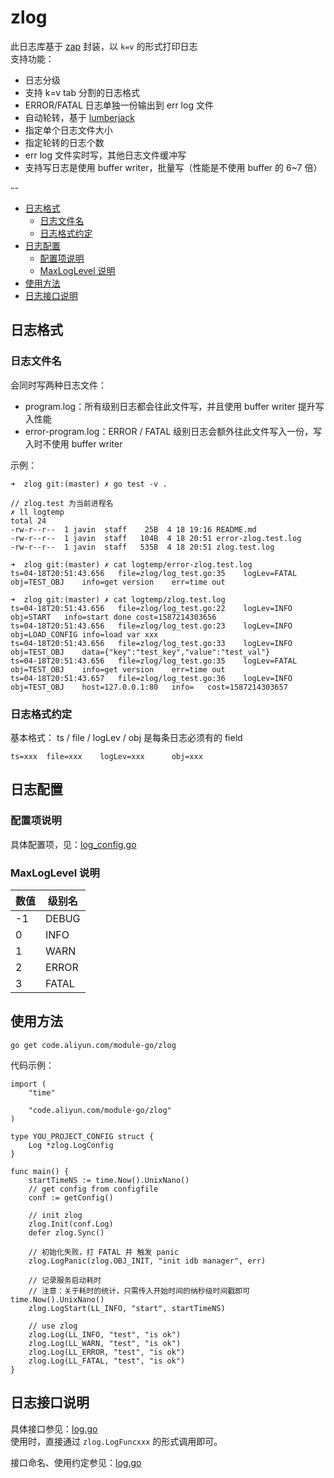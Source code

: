 # zlog

此日志库基于 [zap](https://github.com/uber-go/zap) 封装，以 `k=v` 的形式打印日志    
支持功能：
* 日志分级
* 支持 k=v tab 分割的日志格式
* ERROR/FATAL 日志单独一份输出到 err log 文件
* 自动轮转，基于 [lumberjack](https://github.com/natefinch/lumberjack)
* 指定单个日志文件大小
* 指定轮转的日志个数
* err log 文件实时写，其他日志文件缓冲写
* 支持写日志是使用 buffer writer，批量写（性能是不使用 buffer 的 6~7 倍）

--

  * [日志格式](#日志格式)
     * [日志文件名](#日志文件名)
     * [日志格式约定](#日志格式约定)
  * [日志配置](#日志配置)
     * [配置项说明](#配置项说明)
     * [MaxLogLevel 说明](#maxloglevel-说明)
  * [使用方法](#使用方法)
  * [日志接口说明](#日志接口说明)

## 日志格式
### 日志文件名
会同时写两种日志文件：
* program.log：所有级别日志都会往此文件写，并且使用 buffer writer 提升写入性能
* error-program.log：ERROR / FATAL 级别日志会额外往此文件写入一份，写入时不使用 buffer writer

示例：
```
➜  zlog git:(master) ✗ go test -v .

// zlog.test 为当前进程名
✗ ll logtemp
total 24
-rw-r--r--  1 javin  staff    25B  4 18 19:16 README.md
-rw-r--r--  1 javin  staff   104B  4 18 20:51 error-zlog.test.log
-rw-r--r--  1 javin  staff   535B  4 18 20:51 zlog.test.log

➜  zlog git:(master) ✗ cat logtemp/error-zlog.test.log
ts=04-18T20:51:43.656	file=zlog/log_test.go:35	logLev=FATAL		obj=TEST_OBJ	info=get version	err=time out

➜  zlog git:(master) ✗ cat logtemp/zlog.test.log
ts=04-18T20:51:43.656	file=zlog/log_test.go:22	logLev=INFO		obj=START	info=start done	cost=1587214303656
ts=04-18T20:51:43.656	file=zlog/log_test.go:23	logLev=INFO		obj=LOAD_CONFIG	info=load var xxx
ts=04-18T20:51:43.656	file=zlog/log_test.go:33	logLev=INFO		obj=TEST_OBJ	data={"key":"test_key","value":"test_val"}
ts=04-18T20:51:43.656	file=zlog/log_test.go:35	logLev=FATAL		obj=TEST_OBJ	info=get version	err=time out
ts=04-18T20:51:43.657	file=zlog/log_test.go:36	logLev=INFO		obj=TEST_OBJ	host=127.0.0.1:80	info=	cost=1587214303657
```

### 日志格式约定
基本格式： ts / file / logLev / obj 是每条日志必须有的 field  
```
ts=xxx	file=xxx	logLev=xxx		obj=xxx
```

## 日志配置
### 配置项说明

具体配置项，见：[log_config.go](./log_config.go#L17)

### MaxLogLevel 说明

| 数值 | 级别名 |
| ---- | ---- |
| -1 | DEBUG |
| 0 | INFO |
| 1 | WARN |
| 2 | ERROR |
| 3 | FATAL |

## 使用方法

```
go get code.aliyun.com/module-go/zlog
```

代码示例：

```
import (
    "time"

    "code.aliyun.com/module-go/zlog"
)

type YOU_PROJECT_CONFIG struct {
    Log *zlog.LogConfig
}

func main() {
    startTimeNS := time.Now().UnixNano()
    // get config from configfile
    conf := getConfig()

    // init zlog
    zlog.Init(conf.Log)
    defer zlog.Sync()

    // 初始化失败，打 FATAL 并 触发 panic
    zlog.LogPanic(zlog.OBJ_INIT, "init idb manager", err)

    // 记录服务启动耗时
    // 注意：关于耗时的统计，只需传入开始时间的纳秒级时间戳即可 time.Now().UnixNano()
    zlog.LogStart(LL_INFO, "start", startTimeNS)

    // use zlog
    zlog.Log(LL_INFO, "test", "is ok")
    zlog.Log(LL_WARN, "test", "is ok")
    zlog.Log(LL_ERROR, "test", "is ok")
    zlog.Log(LL_FATAL, "test", "is ok")
}
```

## 日志接口说明

具体接口参见：[log.go](./log.go)    
使用时，直接通过 `zlog.LogFuncxxx` 的形式调用即可。    

接口命名、使用约定参见：[log.go](./log.go)  
